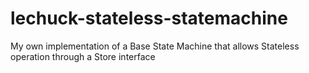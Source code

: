 # lechuck-stateless-statemachine
My own implementation of a Base State Machine that allows Stateless operation through a Store interface
